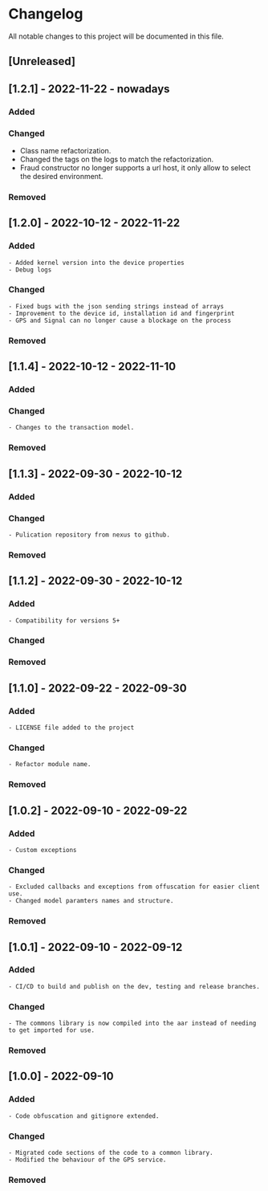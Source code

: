 # Changelog
All notable changes to this project will be documented in this file.

## [Unreleased]

## [1.2.1] - 2022-11-22 - nowadays
### Added 
### Changed 
  - Class name refactorization.
  - Changed the tags on the logs to match the refactorization.
  - Fraud constructor no longer supports a url host, it only allow to select the desired environment.
### Removed 

## [1.2.0] - 2022-10-12 - 2022-11-22
### Added
    - Added kernel version into the device properties
    - Debug logs

### Changed
    - Fixed bugs with the json sending strings instead of arrays
    - Improvement to the device id, installation id and fingerprint
    - GPS and Signal can no longer cause a blockage on the process

### Removed

## [1.1.4] - 2022-10-12 - 2022-11-10
### Added

### Changed
    - Changes to the transaction model.

### Removed


## [1.1.3] - 2022-09-30 - 2022-10-12

### Added
### Changed
    - Pulication repository from nexus to github.
### Removed


## [1.1.2] - 2022-09-30 - 2022-10-12

### Added
    - Compatibility for versions 5+
### Changed
### Removed


## [1.1.0] - 2022-09-22 - 2022-09-30

### Added
    - LICENSE file added to the project
### Changed
    - Refactor module name.
### Removed


## [1.0.2] - 2022-09-10 - 2022-09-22

### Added
    - Custom exceptions
### Changed
    - Excluded callbacks and exceptions from offuscation for easier client use.
    - Changed model paramters names and structure.
### Removed


## [1.0.1] - 2022-09-10 - 2022-09-12

### Added
    - CI/CD to build and publish on the dev, testing and release branches.
### Changed
    - The commons library is now compiled into the aar instead of needing to get imported for use.
### Removed



## [1.0.0] - 2022-09-10

### Added
    - Code obfuscation and gitignore extended.
### Changed
    - Migrated code sections of the code to a common library.
    - Modified the behaviour of the GPS service.
### Removed


